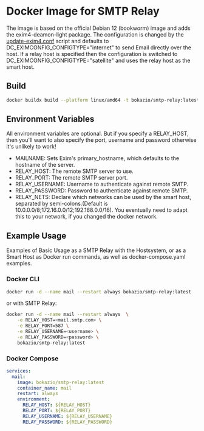 # Docker Image for SMTP Relay

The image is based on the official Debian 12 (bookworm) image and adds the exim4-deamon-light package. The configuration is changed by the [update-exim4.conf](https://manpages.ubuntu.com/manpages/xenial/man8/update-exim4.conf.8.html) script and defaults to DC_EXIMCONFIG_CONFIGTYPE="internet" to send Email directly over the host. If a relay host is specified then the configuration is switched to DC_EXIMCONFIG_CONFIGTYPE="satellite" and uses the relay host as the smart host.

## Build
```bash
docker buildx build --platform linux/amd64 -t bokazio/smtp-relay:latest .
```

## Environment Variables

All environment variables are optional. But if you specify a RELAY_HOST, then you'll want to also specify the port, username and password otherwise it's unlikely to work!

* MAILNAME: Sets Exim's primary_hostname, which defaults to the hostname of the server.
* RELAY_HOST: The remote SMTP server to use.
* RELAY_PORT: The remote SMTP server port.
* RELAY_USERNAME: Username to authenticate against remote SMTP.
* RELAY_PASSWORD: Password to authenticate against remote SMTP.
* RELAY_NETS: Declare which networks can be used by the smart host, separated by semi-colons.(Default is 10.0.0.0/8;172.16.0.0/12;192.168.0.0/16). You eventually need to adapt this to your network, if you changed the docker network.

## Example Usage

Examples of Basic Usage as a SMTP Relay with the Hostsystem, or as a Smart Host as Docker run commands, as well as docker-compose.yaml examples.

### Docker CLI
```bash
docker run -d --name mail --restart always bokazio/smtp-relay:latest
```

or with SMTP Relay:

```bash
docker run -d --name mail --restart always  \
    -e RELAY_HOST=<mail.smtp.com> \
    -e RELAY_PORT=587 \
    -e RELAY_USERNAME=<username> \
    -e RELAY_PASSWORD=<password> \ 
    bokazio/smtp-relay:latest   
```

### Docker Compose 
```yaml
services:
  mail:
    image: bokazio/smtp-relay:latest
    container_name: mail
    restart: always
    environment:
      RELAY_HOST: ${RELAY_HOST}
      RELAY_PORT: ${RELAY_PORT}
      RELAY_USERNAME: ${RELAY_USERNAME}
      RELAY_PASSWORD: ${RELAY_PASSWORD}
```